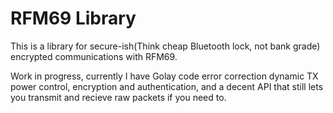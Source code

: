 # RFM69 Library

This is a library for secure-ish(Think cheap Bluetooth lock, not bank grade)
encrypted communications with RFM69.

Work in progress, currently I have Golay code error correction
dynamic TX power control, encryption and authentication,
and a decent API that still lets you transmit and recieve
raw packets if you need to.
